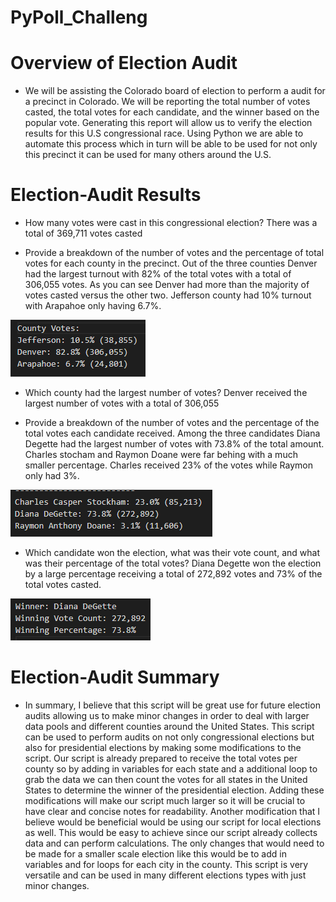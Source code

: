 # PyPoll_Challeng

# Overview of Election Audit
- We will be assisting the Colorado board of election to perform a audit for a precinct in Colorado. We will be reporting the total number of votes casted, the total votes for each candidate, and the winner based on the popular vote. Generating this report will allow us to verify the election results for this U.S congressional race. Using Python we are able to automate this process which in turn will be able to be used for not only this precinct it can be used for many others around the U.S. 

# Election-Audit Results

* How many votes were cast in this congressional election?
  There was a total of 369,711 votes casted 

* Provide a breakdown of the number of votes and the percentage of total votes for each county in the precinct.
 Out of the three counties Denver had the largest turnout with 82% of the total votes with a total of 306,055 votes. As you can see Denver had more than the majority of votes    casted versus the other two. Jefferson county had 10% turnout with Arapahoe only having 6.7%. 
 
![](Resources/County_votes.PNG)

* Which county had the largest number of votes?
 Denver received the largest number of votes with a total of 306,055

* Provide a breakdown of the number of votes and the percentage of the total votes each candidate received.
  Among the three candidates Diana Degette had the largest number of votes with 73.8% of the total amount. Charles stocham and Raymon Doane were far behing with a much smaller percentage. Charles received 23% of the votes while Raymon only had 3%.
  
![](Resources/Candidate_votes.PNG)

* Which candidate won the election, what was their vote count, and what was their percentage of the total votes?
 Diana Degette won the election by a large percentage receiving a total of 272,892 votes and 73% of the total votes casted. 
 
![](Resources/Winner.PNG)

# Election-Audit Summary
- In summary, I believe that this script will be great use for future election audits allowing us to make minor changes in order to deal with larger data pools and different counties around the United States. This script can be used to perform audits on not only congressional elections but also for presidential elections by making some modifications to the script. Our script is already prepared to receive the total votes per county so by adding in variables for each state and a additional loop to grab the data we can then count the votes for all states in the United States to determine the winner of the presidential election. Adding these modifications will make our script much larger so it will be crucial to have clear and concise notes for readability. Another modification that I believe would be beneficial would be using our script for local elections as well. This would be easy to achieve since our script already collects data and can perform calculations. The only changes that would need to be made for a smaller scale election like this would be to add in variables and for loops for each city in the county. This script is very versatile and can be used in many different elections types with just minor changes. 
